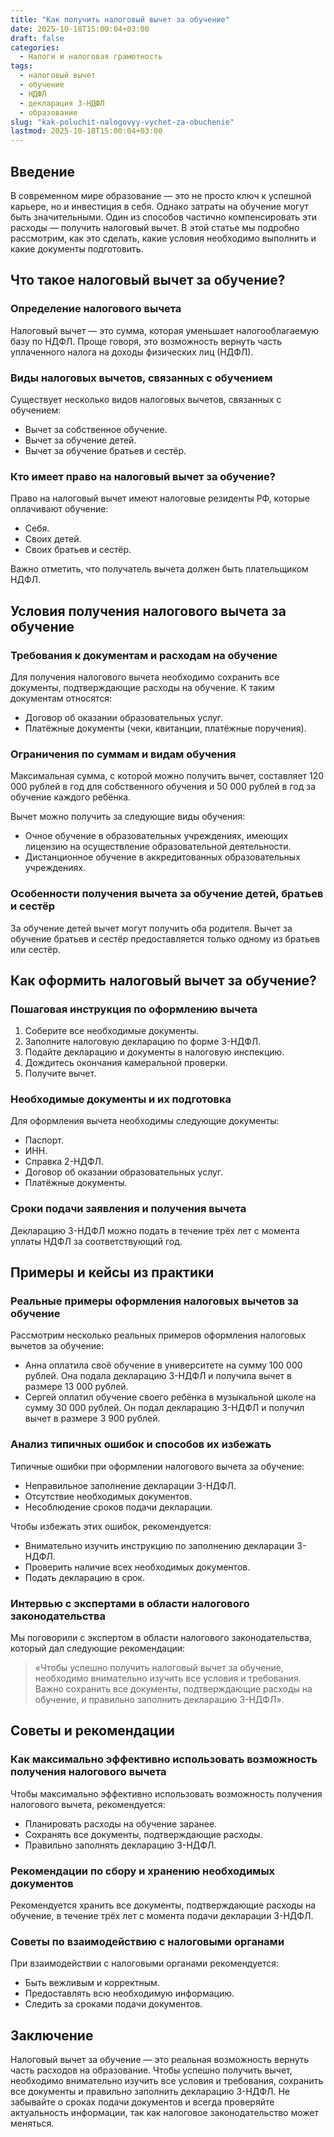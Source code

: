 ```yaml
---
title: "Как получить налоговый вычет за обучение"
date: 2025-10-18T15:00:04+03:00
draft: false
categories:
  - Налоги и налоговая грамотность
tags:
  - налоговый вычет
  - обучение
  - НДФЛ
  - декларация 3-НДФЛ
  - образование
slug: "kak-poluchit-nalogovyy-vychet-za-obuchenie"
lastmod: 2025-10-18T15:00:04+03:00
---
```


## Введение

В современном мире образование — это не просто ключ к успешной карьере, но и инвестиция в себя. Однако затраты на обучение могут быть значительными. Один из способов частично компенсировать эти расходы — получить налоговый вычет. В этой статье мы подробно рассмотрим, как это сделать, какие условия необходимо выполнить и какие документы подготовить.

## Что такое налоговый вычет за обучение?

### Определение налогового вычета

Налоговый вычет — это сумма, которая уменьшает налогооблагаемую базу по НДФЛ. Проще говоря, это возможность вернуть часть уплаченного налога на доходы физических лиц (НДФЛ).

### Виды налоговых вычетов, связанных с обучением

Существует несколько видов налоговых вычетов, связанных с обучением:

- Вычет за собственное обучение.
- Вычет за обучение детей.
- Вычет за обучение братьев и сестёр.

### Кто имеет право на налоговый вычет за обучение?

Право на налоговый вычет имеют налоговые резиденты РФ, которые оплачивают обучение:

- Себя.
- Своих детей.
- Своих братьев и сестёр.

Важно отметить, что получатель вычета должен быть плательщиком НДФЛ.

## Условия получения налогового вычета за обучение

### Требования к документам и расходам на обучение

Для получения налогового вычета необходимо сохранить все документы, подтверждающие расходы на обучение. К таким документам относятся:

- Договор об оказании образовательных услуг.
- Платёжные документы (чеки, квитанции, платёжные поручения).

### Ограничения по суммам и видам обучения

Максимальная сумма, с которой можно получить вычет, составляет 120 000 рублей в год для собственного обучения и 50 000 рублей в год за обучение каждого ребёнка.

Вычет можно получить за следующие виды обучения:

- Очное обучение в образовательных учреждениях, имеющих лицензию на осуществление образовательной деятельности.
- Дистанционное обучение в аккредитованных образовательных учреждениях.

### Особенности получения вычета за обучение детей, братьев и сестёр

За обучение детей вычет могут получить оба родителя. Вычет за обучение братьев и сестёр предоставляется только одному из братьев или сестёр.

## Как оформить налоговый вычет за обучение?

### Пошаговая инструкция по оформлению вычета

1. Соберите все необходимые документы.
2. Заполните налоговую декларацию по форме 3-НДФЛ.
3. Подайте декларацию и документы в налоговую инспекцию.
4. Дождитесь окончания камеральной проверки.
5. Получите вычет.

### Необходимые документы и их подготовка

Для оформления вычета необходимы следующие документы:

- Паспорт.
- ИНН.
- Справка 2-НДФЛ.
- Договор об оказании образовательных услуг.
- Платёжные документы.

### Сроки подачи заявления и получения вычета

Декларацию 3-НДФЛ можно подать в течение трёх лет с момента уплаты НДФЛ за соответствующий год.

## Примеры и кейсы из практики

### Реальные примеры оформления налоговых вычетов за обучение

Рассмотрим несколько реальных примеров оформления налоговых вычетов за обучение:

- Анна оплатила своё обучение в университете на сумму 100 000 рублей. Она подала декларацию 3-НДФЛ и получила вычет в размере 13 000 рублей.
- Сергей оплатил обучение своего ребёнка в музыкальной школе на сумму 30 000 рублей. Он подал декларацию 3-НДФЛ и получил вычет в размере 3 900 рублей.

### Анализ типичных ошибок и способов их избежать

Типичные ошибки при оформлении налогового вычета за обучение:

- Неправильное заполнение декларации 3-НДФЛ.
- Отсутствие необходимых документов.
- Несоблюдение сроков подачи декларации.

Чтобы избежать этих ошибок, рекомендуется:

- Внимательно изучить инструкцию по заполнению декларации 3-НДФЛ.
- Проверить наличие всех необходимых документов.
- Подать декларацию в срок.

### Интервью с экспертами в области налогового законодательства

Мы поговорили с экспертом в области налогового законодательства, который дал следующие рекомендации:

> «Чтобы успешно получить налоговый вычет за обучение, необходимо внимательно изучить все условия и требования. Важно сохранить все документы, подтверждающие расходы на обучение, и правильно заполнить декларацию 3-НДФЛ».

## Советы и рекомендации

### Как максимально эффективно использовать возможность получения налогового вычета

Чтобы максимально эффективно использовать возможность получения налогового вычета, рекомендуется:

- Планировать расходы на обучение заранее.
- Сохранять все документы, подтверждающие расходы.
- Правильно заполнять декларацию 3-НДФЛ.

### Рекомендации по сбору и хранению необходимых документов

Рекомендуется хранить все документы, подтверждающие расходы на обучение, в течение трёх лет с момента подачи декларации 3-НДФЛ.

### Советы по взаимодействию с налоговыми органами

При взаимодействии с налоговыми органами рекомендуется:

- Быть вежливым и корректным.
- Предоставлять всю необходимую информацию.
- Следить за сроками подачи документов.

## Заключение

Налоговый вычет за обучение — это реальная возможность вернуть часть расходов на образование. Чтобы успешно получить вычет, необходимо внимательно изучить все условия и требования, сохранить все документы и правильно заполнить декларацию 3-НДФЛ. Не забывайте о сроках подачи документов и всегда проверяйте актуальность информации, так как налоговое законодательство может меняться.

